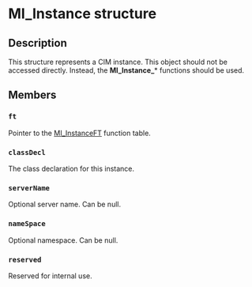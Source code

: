 # MI_Instance structure

## Description

This structure represents a CIM instance. This object should not be accessed directly. Instead, the
**MI_Instance_*** functions should be used.

## Members

### `ft`

Pointer to the [MI_InstanceFT](https://learn.microsoft.com/windows/desktop/api/mi/ns-mi-mi_instanceft) function table.

### `classDecl`

The class declaration for this instance.

### `serverName`

Optional server name. Can be null.

### `nameSpace`

Optional namespace. Can be null.

### `reserved`

Reserved for internal use.